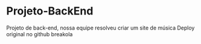 # Projeto-BackEnd
Projeto de back-end, nossa equipe resolveu criar um site de música
Deploy original no github breakola
